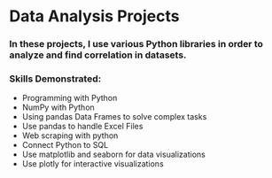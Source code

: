 # Data Analysis Projects

### In these projects, I use various Python libraries in order to analyze and find correlation in datasets. 

 ### Skills Demonstrated:
* Programming with Python
* NumPy with Python
* Using pandas Data Frames to solve complex tasks
* Use pandas to handle Excel Files
* Web scraping with python
* Connect Python to SQL
* Use matplotlib and seaborn for data visualizations
* Use plotly for interactive visualizations
